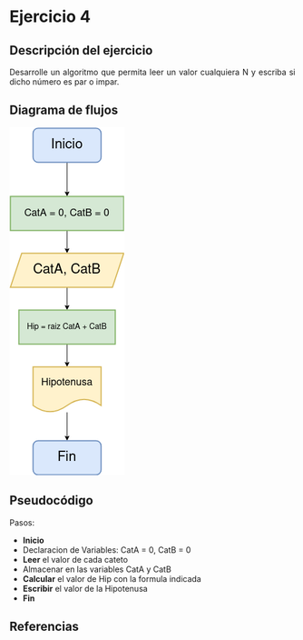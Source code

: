 <div align="justify">

# Ejercicio 4 <a name="ejercicio4"></a>

<!-- Recuerda que

## 1. Subtítulo tarea

### 1.1 Subtítulo de la tarea

-- Incluir imagenes

<div align="center">
    <img src="images/diagrama-flujo.png"/> 
</div>

-->

## Descripción del ejercicio

Desarrolle un algoritmo que permita leer un valor cualquiera N y escriba si dicho número es par o impar.

## Diagrama de flujos

<img src="images/Diagrama4.png">

## Pseudocódigo

Pasos:
- __Inicio__
- Declaracion de Variables:
    CatA = 0, CatB = 0
- __Leer__ el valor de cada cateto
- Almacenar en las variables CatA y CatB
- __Calcular__ el valor de Hip con la formula indicada 
- __Escribir__ el valor de la Hipotenusa
- __Fin__

## Referencias


</div>
